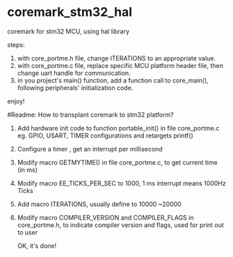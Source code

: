 # coremark_stm32_hal
coremark for stm32 MCU, using hal library

steps:

1. with core_portme.h file, change ITERATIONS to an appropriate value.
2. with core_portme.c file, replace specific MCU platform header file, then change uart handle for communication.
3. in you project's main() function, add a function call to core_main(), following peripherals' initialization code.

enjoy!

#Readme:
	How to transplant coremark to stm32 platform?
	
1. Add hardware init code to function portable_init() in file core_portme.c
	eg. GPIO, USART, TIMER configurations and retargets printf()
2. Configure a timer , get an interrupt per millisecond
3. Modify macro GETMYTIME() in file core_portme.c, to get current time (in ms)
4. Modify macro EE_TICKS_PER_SEC to 1000, 1 ms interrupt means 1000Hz Ticks
5. Add macro ITERATIONS, usually define to 10000 ~20000
6. Modify macro COMPILER_VERSION and COMPILER_FLAGS in core_portme.h, 
	to indicate compiler version and flags, used for print out to user
	
	OK, it's done!